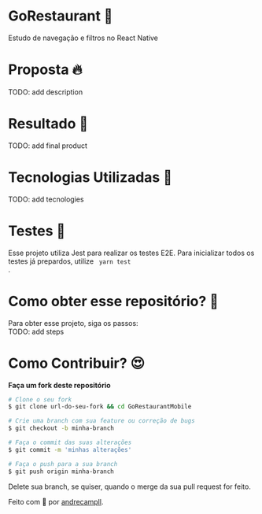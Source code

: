 # GoRestaurant 🍝
Estudo de navegação e filtros no React Native

# Proposta 🔥
TODO: add description

# Resultado 🚀
TODO: add final product

# Tecnologias Utilizadas 🚀
TODO: add tecnologies

# Testes 🧪
Esse projeto utiliza Jest para realizar os testes E2E.
Para inicializar todos os testes já prepardos, utilize <code> yarn test </code>.

# Como obter esse repositório? 🤔
Para obter esse projeto, siga os passos: <br />
TODO: add steps

# Como Contribuir? 😍
**Faça um fork deste repositório**

```bash
# Clone o seu fork
$ git clone url-do-seu-fork && cd GoRestaurantMobile

# Crie uma branch com sua feature ou correção de bugs
$ git checkout -b minha-branch

# Faça o commit das suas alterações
$ git commit -m 'minhas alterações'

# Faça o push para a sua branch
$ git push origin minha-branch
```

Delete sua branch, se quiser, quando o merge da sua pull request for feito. <br />

Feito com 💜 por <a href="https://www.linkedin.com/in/andrecampll/" target="blank">andrecampll</a>.
